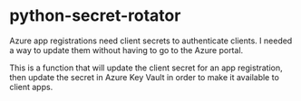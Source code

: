 # python-secret-rotator
Azure app registrations need client secrets to authenticate clients. I needed a way to update them without having to go to the Azure portal.

This is a function that will update the client secret for an app registration, then update the secret in Azure Key Vault in order to make it available to client apps.
